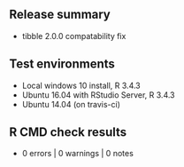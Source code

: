 ## Release summary

* tibble 2.0.0 compatability fix 

## Test environments
* Local windows 10 install, R 3.4.3
* Ubuntu 16.04 with RStudio Server, R 3.4.3 
* Ubuntu 14.04 (on travis-ci)

## R CMD check results
* 0 errors | 0 warnings | 0 notes
